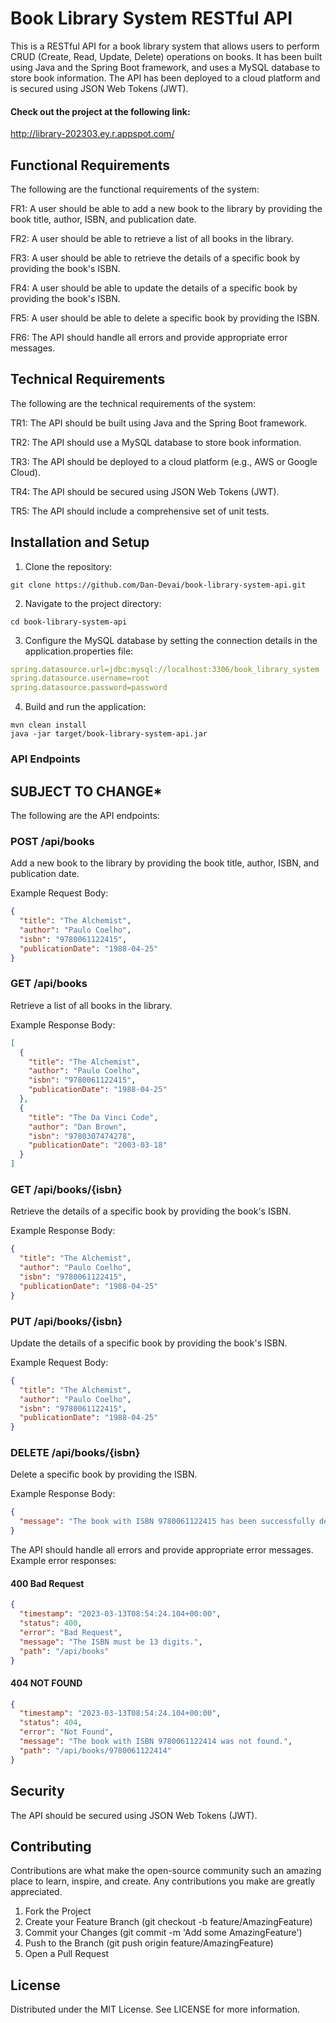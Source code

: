 # Book Library System RESTful API

This is a RESTful API for a book library system that allows users to perform CRUD (Create, Read, Update, Delete) operations on books. It has been built using Java and the Spring Boot framework, and uses a MySQL database to store book information. The API has been deployed to a cloud platform and is secured using JSON Web Tokens (JWT).
#### **Check out the project at the following link**:
<http://library-202303.ey.r.appspot.com/>

## Functional Requirements
The following are the functional requirements of the system:

FR1: A user should be able to add a new book to the library by providing the book title, author, ISBN, and publication date.

FR2: A user should be able to retrieve a list of all books in the library.

FR3: A user should be able to retrieve the details of a specific book by providing the book's ISBN.

FR4: A user should be able to update the details of a specific book by providing the book's ISBN.

FR5: A user should be able to delete a specific book by providing the ISBN.

FR6: The API should handle all errors and provide appropriate error messages.

## Technical Requirements

The following are the technical requirements of the system:

TR1: The API should be built using Java and the Spring Boot framework.

TR2: The API should use a MySQL database to store book information.

TR3: The API should be deployed to a cloud platform (e.g., AWS or Google Cloud).

TR4: The API should be secured using JSON Web Tokens (JWT).

TR5: The API should include a comprehensive set of unit tests.

## Installation and Setup
1. Clone the repository:
```shell
git clone https://github.com/Dan-Devai/book-library-system-api.git

```
2. Navigate to the project directory:
```shell
cd book-library-system-api
```

3. Configure the MySQL database by setting the connection details in the application.properties file:
```yaml
spring.datasource.url=jdbc:mysql://localhost:3306/book_library_system
spring.datasource.username=root
spring.datasource.password=password
```
4. Build and run the application:
```shell
mvn clean install
java -jar target/book-library-system-api.jar

```


### API Endpoints
## __SUBJECT TO CHANGE*__

The following are the API endpoints:
### POST /api/books

Add a new book to the library by providing the book title, author, ISBN, and publication date.

Example Request Body:

```json
{
  "title": "The Alchemist",
  "author": "Paulo Coelho",
  "isbn": "9780061122415",
  "publicationDate": "1988-04-25"
}
```

### GET /api/books
Retrieve a list of all books in the library.

Example Response Body:

```json
[
  {
    "title": "The Alchemist",
    "author": "Paulo Coelho",
    "isbn": "9780061122415",
    "publicationDate": "1988-04-25"
  },
  {
    "title": "The Da Vinci Code",
    "author": "Dan Brown",
    "isbn": "9780307474278",
    "publicationDate": "2003-03-18"
  }
]

```

### GET /api/books/{isbn}
Retrieve the details of a specific book by providing the book's ISBN.

Example Response Body:
```json
{
  "title": "The Alchemist",
  "author": "Paulo Coelho",
  "isbn": "9780061122415",
  "publicationDate": "1988-04-25"
}

```

### PUT /api/books/{isbn}
Update the details of a specific book by providing the book's ISBN.

Example Request Body:

```json
{
  "title": "The Alchemist",
  "author": "Paulo Coelho",
  "isbn": "9780061122415",
  "publicationDate": "1988-04-25"
}
```
### DELETE /api/books/{isbn}
Delete a specific book by providing the ISBN.

Example Response Body:

```json
{
  "message": "The book with ISBN 9780061122415 has been successfully deleted."
}
```
The API should handle all errors and provide appropriate error messages. Example error responses:

#### 400 Bad Request

```json
{
  "timestamp": "2023-03-13T08:54:24.104+00:00",
  "status": 400,
  "error": "Bad Request",
  "message": "The ISBN must be 13 digits.",
  "path": "/api/books"
}
```
#### 404 NOT FOUND

```json
{
  "timestamp": "2023-03-13T08:54:24.104+00:00",
  "status": 404,
  "error": "Not Found",
  "message": "The book with ISBN 9780061122414 was not found.",
  "path": "/api/books/9780061122414"
}
```

## Security
The API should be secured using JSON Web Tokens (JWT).


## Contributing
Contributions are what make the open-source community such an amazing place to learn, inspire, and create. Any contributions you make are greatly appreciated.

1. Fork the Project
2. Create your Feature Branch (git checkout -b feature/AmazingFeature)
3. Commit your Changes (git commit -m 'Add some AmazingFeature')
4. Push to the Branch (git push origin feature/AmazingFeature)
5. Open a Pull Request

## License
Distributed under the MIT License. See LICENSE for more information.





